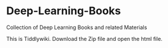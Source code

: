 # Deep-Learning-Books
Collection of  Deep Learning Books and related Materials

This is Tiddlywiki. Download the Zip file and open the html file.
